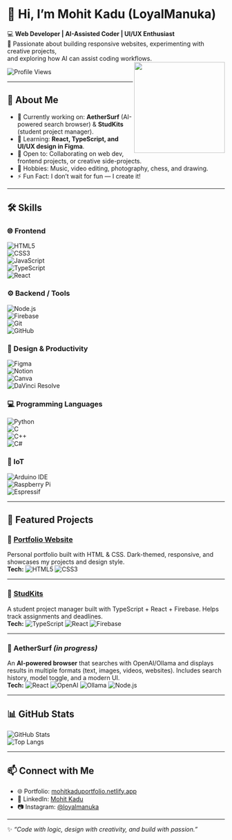 # 👋 Hi, I’m Mohit Kadu (LoyalManuka) 

💻 **Web Developer | AI-Assisted Coder | UI/UX Enthusiast**  
🎯 Passionate about building responsive websites, experimenting with creative projects,  
and exploring how AI can assist coding workflows.  
<img src="./github-pfp.jpg" align="right" width="210" height="210">

![Profile Views](https://komarev.com/ghpvc/?username=Mohitkadu16&style=for-the-badge&color=blue)

---

## 🚀 About Me
- 🔭 Currently working on: **AetherSurf** (AI-powered search browser) & **StudKits** (student project manager).  
- 🌱 Learning: **React, TypeScript, and UI/UX design in Figma**.  
- 🤝 Open to: Collaborating on web dev, frontend projects, or creative side-projects.  
- 🎨 Hobbies: Music, video editing, photography, chess, and drawing.  
- ⚡ Fun Fact: I don’t wait for fun — I create it!  

---

## 🛠️ Skills  

### 🌐 Frontend  
![HTML5](https://img.shields.io/badge/HTML5-E34F26?style=for-the-badge&logo=html5&logoColor=white)  
![CSS3](https://img.shields.io/badge/CSS3-1572B6?style=for-the-badge&logo=css3&logoColor=white)  
![JavaScript](https://img.shields.io/badge/JavaScript-F7DF1E?style=for-the-badge&logo=javascript&logoColor=black)  
![TypeScript](https://img.shields.io/badge/TypeScript-3178C6?style=for-the-badge&logo=typescript&logoColor=white)  
![React](https://img.shields.io/badge/React-20232A?style=for-the-badge&logo=react&logoColor=61DAFB)  

### ⚙️ Backend / Tools  
![Node.js](https://img.shields.io/badge/Node.js-339933?style=for-the-badge&logo=node.js&logoColor=white)  
![Firebase](https://img.shields.io/badge/Firebase-FFCA28?style=for-the-badge&logo=firebase&logoColor=black)  
![Git](https://img.shields.io/badge/Git-F05032?style=for-the-badge&logo=git&logoColor=white)  
![GitHub](https://img.shields.io/badge/GitHub-100000?style=for-the-badge&logo=github&logoColor=white)  

### 🎨 Design & Productivity  
![Figma](https://img.shields.io/badge/Figma-F24E1E?style=for-the-badge&logo=figma&logoColor=white)  
![Notion](https://img.shields.io/badge/Notion-000000?style=for-the-badge&logo=notion&logoColor=white)  
![Canva](https://img.shields.io/badge/Canva-00C4CC?style=for-the-badge&logo=canva&logoColor=white)  
![DaVinci Resolve](https://img.shields.io/badge/DaVinci%20Resolve-233A51?style=for-the-badge&logo=davinciresolve&logoColor=29AEE4)  

### 💻 Programming Languages  
![Python](https://img.shields.io/badge/Python-3776AB?style=for-the-badge&logo=python&logoColor=white)  
![C](https://img.shields.io/badge/C-00599C?style=for-the-badge&logo=c&logoColor=white)  
![C++](https://img.shields.io/badge/C%2B%2B-00599C?style=for-the-badge&logo=c%2B%2B&logoColor=white)  
![C#](https://img.shields.io/badge/C%23-239120?style=for-the-badge&logo=c-sharp&logoColor=white)  

### 🔌 IoT  
![Arduino IDE](https://img.shields.io/badge/Arduino-00979D?style=for-the-badge&logo=arduino&logoColor=white)  
![Raspberry Pi](https://img.shields.io/badge/Raspberry%20Pi-A22846?style=for-the-badge&logo=raspberrypi&logoColor=white)  
![Espressif](https://img.shields.io/badge/Espressif-E7352C?style=for-the-badge&logo=espressif&logoColor=white)
  

---

## 📌 Featured Projects  

### 🔹 [Portfolio Website](https://mohitkaduportfolio.netlify.app/)  
Personal portfolio built with HTML & CSS. Dark-themed, responsive, and showcases my projects and design style.  
**Tech:** ![HTML5](https://img.shields.io/badge/HTML5-E34F26?style=for-the-badge&logo=html5&logoColor=white) ![CSS3](https://img.shields.io/badge/CSS3-1572B6?style=for-the-badge&logo=css3&logoColor=white)  

---

### 🔹 [StudKits](https://studkits.vercel.app/) 
A student project manager built with TypeScript + React + Firebase. Helps track assignments and deadlines.  
**Tech:** ![TypeScript](https://img.shields.io/badge/TypeScript-3178C6?style=for-the-badge&logo=typescript&logoColor=white) ![React](https://img.shields.io/badge/React-20232A?style=for-the-badge&logo=react&logoColor=61DAFB) ![Firebase](https://img.shields.io/badge/Firebase-FFCA28?style=for-the-badge&logo=firebase&logoColor=black)  

---

### 🔹 AetherSurf *(in progress)*  
An **AI-powered browser** that searches with OpenAI/Ollama and displays results in multiple formats (text, images, videos, websites). Includes search history, model toggle, and a modern UI.  
**Tech:** ![React](https://img.shields.io/badge/React-20232A?style=for-the-badge&logo=react&logoColor=61DAFB) ![OpenAI](https://img.shields.io/badge/OpenAI-412991?style=for-the-badge&logo=openai&logoColor=white) ![Ollama](https://img.shields.io/badge/Ollama-000000?style=for-the-badge&logo=data:image/png;base64,iVBORw0KGgoAAAANSUhEUgAAABAAAAAQCAYAAAAf8/9hAAABSElEQVR42mL8//8/AyUYTFhYGBgYGJgYzEH4HxgY+APxJSUlE7uEhISEiZBLTEyMJiYmugERw38gPgTEAHGLiYmRgZE/ArEBCDIxMfE34v///9dA7YeEhIQBGPgD8UBNYPjFxcWfCIwY0whSMzMzZxKe4Obm9nAwMDAw/M/BxMTkBqZt27b9lQFyyDUgn4H8IUzEHtjAwMDAQhZMLSYDs2LFj5uLoiQMDA3dlZmaCAgYGpp3g1jAZhxN5GBgYnlUOijLAQMeMjFQAfRQ0AloQk1EB1kqZDooF3HugAnJyc7PYDLxGbSwIGBjYzMPAQBO04HgAFsAmgQwETPGRi8/wC4k1O8CR+PgAAKc7UowgEKJAAAAAElFTkSuQmCC) ![Node.js](https://img.shields.io/badge/Node.js-339933?style=for-the-badge&logo=node.js&logoColor=white)

---

## 📊 GitHub Stats  
![GitHub Stats](https://github-readme-stats.vercel.app/api?username=Mohitkadu16&show_icons=true&theme=radical)  
![Top Langs](https://github-readme-stats.vercel.app/api/top-langs/?username=Mohitkadu16&layout=compact&theme=radical)  

---

## 📫 Connect with Me  
- 🌐 Portfolio: [mohitkaduportfolio.netlify.app](https://mohitkaduportfolio.netlify.app/)  
- 💼 LinkedIn: [Mohit Kadu](https://www.linkedin.com/in/mohit-kadu-856410243)  
- 📷 Instagram: [@loyalmanuka](https://www.instagram.com/loyalmanuka/)
---

✨ *“Code with logic, design with creativity, and build with passion.”*
